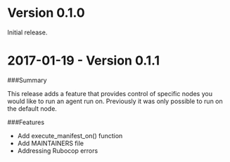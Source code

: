 # Version 0.1.0

Initial release.

# 2017-01-19 - Version 0.1.1
###Summary

This release adds a feature that provides control of specific nodes you would like to run an agent run on. Previously it was only possible to run on the default node.

###Features
- Add execute_manifest_on() function
- Add MAINTAINERS file
- Addressing Rubocop errors

